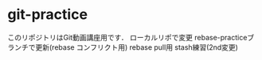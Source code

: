 # git-practice
このリポジトリはGit動画講座用です．
ローカルリポで変更 
rebase-practiceブランチで更新(rebase コンフリクト用)
rebase pull用
stash練習(2nd変更)

